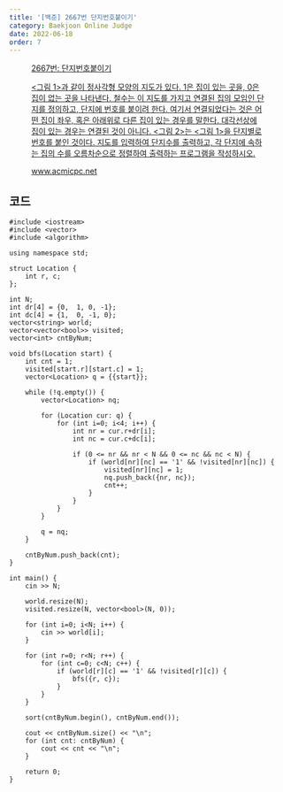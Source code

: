 ```yaml
---
title: '[백준] 2667번 단지번호붙이기'
category: Baekjoon Online Judge
date: 2022-06-18
order: 7
---
```


<figure class="opengraph"><a href="https://www.acmicpc.net/problem/2667" data-source-url="https://www.acmicpc.net/problem/2667">
<div class="og-image" style="background-image: url('https://drive.google.com/uc?export=view&id=1nCax5mgwtYA82T46I_ntU1afsBBNkrLr');"></div>
<div class="og-text">
<p class="og-title">2667번: 단지번호붙이기</p>
<p class="og-desc"><그림 1>과 같이 정사각형 모양의 지도가 있다. 1은 집이 있는 곳을, 0은 집이 없는 곳을 나타낸다. 철수는 이 지도를 가지고 연결된 집의 모임인 단지를 정의하고, 단지에 번호를 붙이려 한다. 여기서 연결되었다는 것은 어떤 집이 좌우, 혹은 아래위로 다른 집이 있는 경우를 말한다. 대각선상에 집이 있는 경우는 연결된 것이 아니다. <그림 2>는 <그림 1>을 단지별로 번호를 붙인 것이다. 지도를 입력하여 단지수를 출력하고, 각 단지에 속하는 집의 수를 오름차순으로 정렬하여 출력하는 프로그램을 작성하시오.</p>
<p class="og-host">www.acmicpc.net</p></div></a></figure>

## 코드
```cpp::lineons
#include <iostream>
#include <vector>
#include <algorithm>

using namespace std;

struct Location {
    int r, c;
};

int N;
int dr[4] = {0,  1, 0, -1};
int dc[4] = {1,  0, -1, 0};
vector<string> world;
vector<vector<bool>> visited;
vector<int> cntByNum;

void bfs(Location start) {
    int cnt = 1;
    visited[start.r][start.c] = 1;
    vector<Location> q = {{start}};

    while (!q.empty()) {
        vector<Location> nq;

        for (Location cur: q) {
            for (int i=0; i<4; i++) {
                int nr = cur.r+dr[i];
                int nc = cur.c+dc[i];

                if (0 <= nr && nr < N && 0 <= nc && nc < N) {
                    if (world[nr][nc] == '1' && !visited[nr][nc]) {
                        visited[nr][nc] = 1;
                        nq.push_back({nr, nc});
                        cnt++;
                    }
                }
            }
        }

        q = nq;
    }

    cntByNum.push_back(cnt);
}

int main() {
    cin >> N;

    world.resize(N);
    visited.resize(N, vector<bool>(N, 0));

    for (int i=0; i<N; i++) {
        cin >> world[i];
    }

    for (int r=0; r<N; r++) {
        for (int c=0; c<N; c++) {
            if (world[r][c] == '1' && !visited[r][c]) {
                bfs({r, c});
            }
        }
    }

    sort(cntByNum.begin(), cntByNum.end());

    cout << cntByNum.size() << "\n";
    for (int cnt: cntByNum) {
        cout << cnt << "\n";
    }

    return 0;
}
```